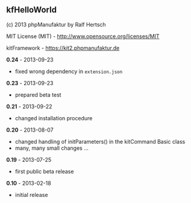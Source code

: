 ## kfHelloWorld

(c) 2013 phpManufaktur by Ralf Hertsch

MIT License (MIT) - <http://www.opensource.org/licenses/MIT>

kitFramework - <https://kit2.phpmanufaktur.de>

**0.24** - 2013-09-23

* fixed wrong dependency in `extension.json`

**0.23** - 2013-09-23

* prepared beta test

**0.21** - 2013-09-22

* changed installation procedure

**0.20** - 2013-08-07

* changed handling of initParameters() in the kitCommand Basic class
* many, many small changes ...

**0.19** - 2013-07-25

* first public beta release

**0.10** - 2013-02-18

* initial release

